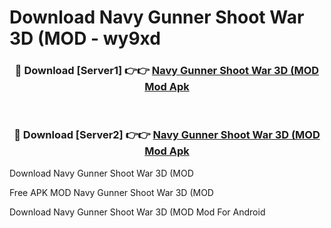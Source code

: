 # Download Navy Gunner Shoot War 3D (MOD - wy9xd



<div align="center">
<h3>🔴 Download [Server1] 👉👉 <a href="https://momento.my/?title=Navy_Gunner_Shoot_War_3D_(MOD">Navy Gunner Shoot War 3D (MOD Mod Apk</a></h3><br>

<h3>🔴 Download [Server2] 👉👉 <a href="https://momento.my/?title=Navy_Gunner_Shoot_War_3D_(MOD">Navy Gunner Shoot War 3D (MOD Mod Apk</a></h3>
</div>



Download Navy Gunner Shoot War 3D (MOD 

Free APK MOD Navy Gunner Shoot War 3D (MOD 

Download Navy Gunner Shoot War 3D (MOD Mod For Android

